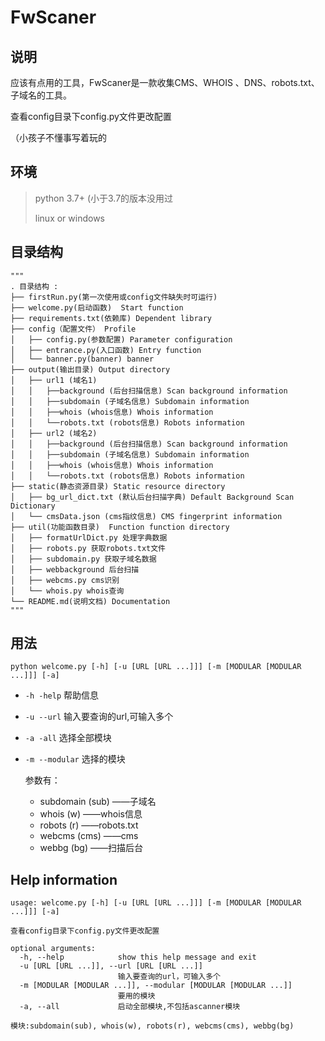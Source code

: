 # FwScaner

## 说明

应该有点用的工具，FwScaner是一款收集CMS、WHOIS 、DNS、robots.txt、子域名的工具。

查看config目录下config.py文件更改配置

（小孩子不懂事写着玩的

## 环境

>python 3.7+ (小于3.7的版本没用过
>
>linux or windows

## 目录结构

```
"""
. 目录结构 :
├── firstRun.py(第一次使用或config文件缺失时可运行)
├── welcome.py(启动函数)  Start function
├── requirements.txt(依赖库) Dependent library
├── config（配置文件） Profile
│   ├── config.py(参数配置) Parameter configuration
│   ├── entrance.py(入口函数) Entry function
│   └── banner.py(banner) banner
├── output(输出目录) Output directory
│   ├── url1 (域名1) 
│   │   ├──background (后台扫描信息) Scan background information
│   │   ├──subdomain (子域名信息) Subdomain information
│   │   ├──whois (whois信息) Whois information
│   │   └──robots.txt (robots信息) Robots information
│   ├── url2 (域名2) 
│   │   ├──background (后台扫描信息) Scan background information
│   │   ├──subdomain (子域名信息) Subdomain information
│   │   ├──whois (whois信息) Whois information
│   │   └──robots.txt (robots信息) Robots information
├── static(静态资源目录) Static resource directory
│   ├── bg_url_dict.txt (默认后台扫描字典) Default Background Scan Dictionary
│   └── cmsData.json (cms指纹信息) CMS fingerprint information
├── util(功能函数目录)  Function function directory
│   ├── formatUrlDict.py 处理字典数据
│   ├── robots.py 获取robots.txt文件
│   ├── subdomain.py 获取子域名数据
│   ├── webbackground 后台扫描
│   ├── webcms.py cms识别
│   └── whois.py whois查询
└── README.md(说明文档) Documentation
"""
```

## 用法

`python welcome.py [-h] [-u [URL [URL ...]]] [-m [MODULAR [MODULAR ...]]] [-a]`

- `-h -help` 帮助信息

- `-u --url` 输入要查询的url,可输入多个

- `-a -all` 选择全部模块

- `-m --modular` 选择的模块

  参数有：

  - subdomain (sub) ——子域名
  - whois (w) ——whois信息
  - robots (r) ——robots.txt
  - webcms (cms) ——cms
  - webbg (bg) ——扫描后台

## Help information

```
usage: welcome.py [-h] [-u [URL [URL ...]]] [-m [MODULAR [MODULAR ...]]] [-a]

查看config目录下config.py文件更改配置

optional arguments:
  -h, --help            show this help message and exit
  -u [URL [URL ...]], --url [URL [URL ...]]
                        输入要查询的url，可输入多个
  -m [MODULAR [MODULAR ...]], --modular [MODULAR [MODULAR ...]]
                        要用的模块
  -a, --all             启动全部模块,不包括ascanner模块

模块:subdomain(sub), whois(w), robots(r), webcms(cms), webbg(bg)
```

